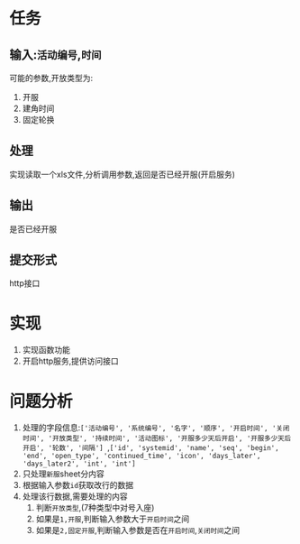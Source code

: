 # 任务
## 输入:`活动编号`,`时间`
可能的参数,开放类型为:
1. 开服
1. 建角时间
1. 固定轮换

## 处理
实现读取一个xls文件,分析调用参数,返回是否已经开服(开启服务)
## 输出
是否已经开服
## 提交形式
http接口

# 实现
1. 实现函数功能
1. 开启http服务,提供访问接口

# 问题分析
1. 处理的字段信息:`['活动编号', '系统编号', '名字', '顺序', '开启时间', '关闭时间', '开放类型', '持续时间', '活动图标', '开服多少天后开启', '开服多少天后开启', '轮数', '间隔']
`,`['id', 'systemid', 'name', 'seq', 'begin', 'end', 'open_type', 'continued_time', 'icon', 'days_later', 'days_later2', 'int', 'int']
`
1. 只处理`新服`sheet分内容
1. 根据输入参数`id`获取改行的数据
1. 处理该行数据,需要处理的内容
    1. 判断`开放类型`,(7种类型中对号入座)
    1. 如果是`1,开服`,判断输入参数大于`开启时间`之间
    1. 如果是`2,固定开服`,判断输入参数是否在`开启时间`,`关闭时间`之间